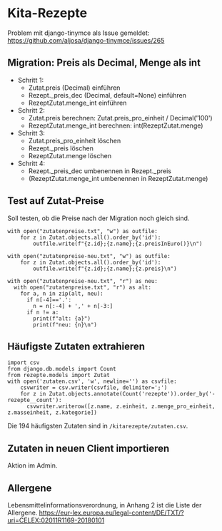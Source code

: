 # Kita-Rezepte

Problem mit django-tinymce als Issue gemeldet: https://github.com/aljosa/django-tinymce/issues/265

## Migration: Preis als Decimal, Menge als int
- Schritt 1:
  + Zutat.preis (Decimal) einführen
  + Rezept._preis_dec (Decimal, default=None) einführen
  + RezeptZutat.menge_int einführen
- Schritt 2:
  + Zutat.preis berechnen: Zutat.preis_pro_einheit / Decimal('100')
  + RezeptZutat.menge_int berechnen: int(RezeptZutat.menge)
- Schritt 3:
  + Zutat.preis_pro_einheit löschen
  + Rezept._preis löschen
  + RezeptZutat.menge löschen
- Schritt 4:
  + Rezept._preis_dec umbenennen in Rezept._preis
  + (RezeptZutat.menge_int umbenennen in RezeptZutat.menge)

## Test auf Zutat-Preise
Soll testen, ob die Preise nach der Migration noch gleich sind.

    with open("zutatenpreise.txt", "w") as outfile:
        for z in Zutat.objects.all().order_by('id'):
            outfile.write(f"{z.id};{z.name};{z.preisInEuro()}\n")

    with open("zutatenpreise-neu.txt", "w") as outfile:
        for z in Zutat.objects.all().order_by('id'):
            outfile.write(f"{z.id};{z.name};{z.preis}\n")

    with open("zutatenpreise-neu.txt", "r") as neu:
      with open("zutatenpreise.txt", "r") as alt:
        for a, n in zip(alt, neu):
          if n[-4]=='.':
            n = n[:-4] + ',' + n[-3:]
          if n != a:
            print(f"alt: {a}")
            print(f"neu: {n}\n")

## Häufigste Zutaten extrahieren
    import csv
    from django.db.models import Count
    from rezepte.models import Zutat
    with open('zutaten.csv', 'w', newline='') as csvfile:
        csvwriter = csv.writer(csvfile, delimiter=';')
        for z in Zutat.objects.annotate(Count('rezepte')).order_by('-rezepte__count'):
          csvwriter.writerow([z.name, z.einheit, z.menge_pro_einheit, z.masseinheit, z.kategorie])

Die 194 häufigsten Zutaten sind in `/kitarezepte/zutaten.csv`.

## Zutaten in neuen Client importieren
Aktion im Admin.

## Allergene
Lebensmittelinformationsverordnung, in Anhang 2 ist die Liste der Allergene.
https://eur-lex.europa.eu/legal-content/DE/TXT/?uri=CELEX:02011R1169-20180101
